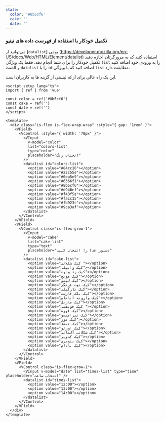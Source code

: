 ```yaml
---
state:
  color: '#8b5cf6'
  cake: ''
  date: ''
---
```


### تکمیل خودکار با استفاده از فهرست داده های نیتیو

می‌توانید از [`datalist`] بومی (https://developer.mozilla.org/en-US/docs/Web/HTML/Element/datalist) استفاده کنید که به مرورگرتان اجازه دهید تکمیل خودکار را برای شما انجام دهد. فقط یک ویژگی `list` را به ورودی خود اضافه کنید و المنت `datalist` را با `id` اضافه کنید که با ویژگی `list` مطابقت دارد.

این یک راه عالی برای ارائه لیستی از گزینه ها به کاربران است.

<!--code-->

```vue
<script setup lang="ts">
import { ref } from 'vue'

const color = ref('#8b5cf6')
const cake = ref('')
const date = ref('')
</script>

<template>
  <div class="is-flex is-flex-wrap-wrap" :style="{ gap: '1rem' }">
    <VField>
      <VControl :style="{ width: '70px' }">
        <VInput
          v-model="color"
          list="colors-list"
          type="color"
          placeholder="انختاب رنگ"
        />
        <datalist id="colors-list">
          <option value="#84cc16"></option>
          <option value="#22c55e"></option>
          <option value="#0ea5e9"></option>
          <option value="#6366f1"></option>
          <option value="#8b5cf6"></option>
          <option value="#d946ef"></option>
          <option value="#f43f5e"></option>
          <option value="#facc15"></option>
          <option value="#fb923c"></option>
          <option value="#9ca3af"></option>
        </datalist>
      </VControl>
    </VField>
    <VField>
      <VControl class="is-flex-grow-1">
        <VInput
          v-model="cake"
          list="cake-list"
          type="text"
          placeholder="دستور غذا را انتخاب کنید"
        />
        <datalist id="cake-list">
          <option value="کیک شکلاتی "></option>
          <option value="کیک وانیلی"></option>
          <option value="کیک رد ولوت"></option>
          <option value="کیک هویج"></option>
          <option value="کیک لیمو"></option>
          <option value="کیک توت فرنگی"></option>
          <option value="کیک نارگیلی"></option>
          <option value="کیک بلک فارست"></option>
          <option value="کیک وارونه آناناس"></option>
          <option value="کیک ماربل"></option>
          <option value="کیک فونفتی "></option>
          <option value="کیک قهوه"></option>
          <option value="کیک تیرامیسو"></option>
          <option value="کیک موز"></option>
          <option value="کیک تمشک"></option>
          <option value="کیک اورئو"></option>
          <option value="کیک شکلاتی آلمانی"></option>
          <option value="کیک کدویی"></option>
          <option value="کیک بلوبری"></option>
          <option value="کیک بادام"></option>
        </datalist>
      </VControl>
    </VField>
    <VField>
      <VControl class="is-flex-grow-1">
        <VInput v-model="date" list="times-list" type="time" placeholder="انتخاب ساعت" />
        <datalist id="times-list">
          <option value="12:00"></option>
          <option value="13:00"></option>
          <option value="14:00"></option>
        </datalist>
      </VControl>
    </VField>
  </div>
</template>
```

<!--/code-->

<!--example-->

<div
  class="is-flex is-flex-wrap-wrap"
  :style="{ gap: '1rem' }"
>
  <VField>
    <VControl :style="{ width: '70px' }">
      <VInput
        v-model="frontmatter.state.color"
        list="colors-list"
        type="color"
        placeholder="Pick a color"
      />
      <datalist id="colors-list">
        <option value="#84cc16"></option>
        <option value="#22c55e"></option>
        <option value="#0ea5e9"></option>
        <option value="#6366f1"></option>
        <option value="#8b5cf6"></option>
        <option value="#d946ef"></option>
        <option value="#f43f5e"></option>
        <option value="#facc15"></option>
        <option value="#fb923c"></option>
        <option value="#9ca3af"></option>
      </datalist>
    </VControl>
  </VField>
  <VField>
    <VControl class="is-flex-grow-1">
      <VInput
        v-model="frontmatter.state.cake"
        list="cake-list"
        type="text"
        placeholder="دستور غذا را انتخاب کنید"
      />
      <datalist id="cake-list">
        <option value="کیک شکلاتی "></option>
        <option value="کیک وانیلی"></option>
        <option value="کیک رد ولوت"></option>
        <option value="کیک هویج"></option>
        <option value="کیک لیمو"></option>
        <option value="کیک توت فرنگی"></option>
        <option value="کیک نارگیلی"></option>
        <option value="کیک بلک فارست"></option>
        <option value="کیک وارونه آناناس"></option>
        <option value="کیک ماربل"></option>
        <option value="کیک فونفتی "></option>
        <option value="کیک قهوه"></option>
        <option value="کیک تیرامیسو"></option>
        <option value="کیک موز"></option>
        <option value="کیک تمشک"></option>
        <option value="کیک اورئو"></option>
        <option value="کیک شکلاتی آلمانی"></option>
        <option value="کیک کدویی"></option>
        <option value="کیک بلوبری"></option>
        <option value="کیک بادام"></option>
      </datalist>
    </VControl>
  </VField>
  <VField>
    <VControl class="is-flex-grow-1">
      <VInput
        v-model="frontmatter.state.date"
        list="times-list"
        type="time"
        placeholder="انتخاب ساعت"
      />
      <datalist id="times-list">
        <option value="12:00"></option>
        <option value="13:00"></option>
        <option value="14:00"></option>
      </datalist>
    </VControl>
  </VField>
</div>

<!--/example-->
